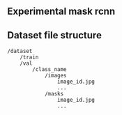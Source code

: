 ## Experimental mask rcnn

## Dataset file structure

```
/dataset
    /train
    /val
        /class_name
            /images
                image_id.jpg
                ...
            /masks
                image_id.jpg
                ...
```
